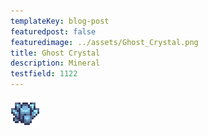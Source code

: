 ```yaml
---
templateKey: blog-post
featuredpost: false
featuredimage: ../assets/Ghost_Crystal.png
title: Ghost Crystal
description: Mineral
testfield: 1122
---
```

![Ghost Crystal](../assets/Ghost_Crystal.png)